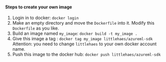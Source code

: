 #### Steps to create your own image

1. Login in to docker: ```docker login```		
2. Make an empty directory and move the ```Dockerfile``` into it. Modify this ```Dockerfile``` as you like.
3. Build an image named ```my_image```:  ```docker build -t my_image .```
4. Give this image a tag : ```docker tag my_image littlehaes/azureml-sdk``` Attention: you need to change ```littlehaes``` to your own docker account name.
5. Push this image to the docker hub: ```docker push littlehaes/azureml-sdk```



